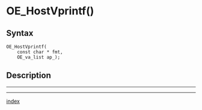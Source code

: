 # OE_HostVprintf()



## Syntax

    OE_HostVprintf(
        const char * fmt,
        OE_va_list ap_);
## Description 

---
***
[index](index.md)

